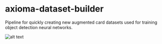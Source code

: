 # axioma-dataset-builder
Pipeline for quickly creating new augmented card datasets used for training object detection neural networks.

![alt text](https://github.com/5starkarma/axioma-dataset-builder/blob/master/blackjack-detection.gif?raw=true "Inference")
